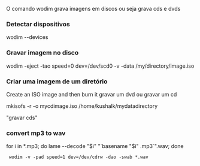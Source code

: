 O comando wodim grava imagens em discos
ou seja grava cds e dvds

### Detectar dispositivos

   wodim --devices

### Gravar imagem no disco

wodim -eject  -tao speed=0 dev=/dev/scd0 -v -data /my/directory/image.iso

### Criar uma imagem de um diretório
Create an ISO image and then burn it
gravar um dvd ou gravar um cd

 mkisofs -r -o mycdimage.iso  /home/kushalk/mydatadirectory

 "gravar cds"

### convert mp3 to wav

 for i in *.mp3; do lame --decode "$i" "`basename "$i" .mp3`".wav; done

 	 wodim -v -pad speed=1 dev=/dev/cdrw -dao -swab *.wav

